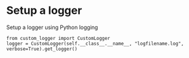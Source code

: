 Setup a logger
=======================

Setup a logger using Python logging

    from custom_logger import CustomLogger
    logger = CustomLogger(self.__class__.__name__, "logfilename.log", verbose=True).get_logger()
